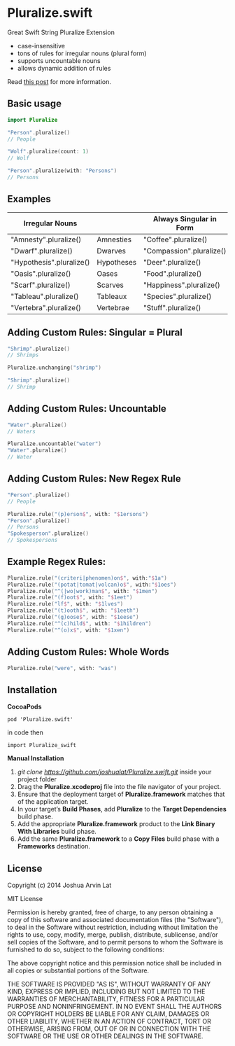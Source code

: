 Pluralize.swift
===============

Great Swift String Pluralize Extension

- case-insensitive
- tons of rules for irregular nouns (plural form)
- supports uncountable nouns
- allows dynamic addition of rules

Read [this post](http://joshualat.com/posts/pluralize-swift/) for more information.

Basic usage
-----------
~~~ swift
import Pluralize

"Person".pluralize()
// People

"Wolf".pluralize(count: 1)
// Wolf

"Person".pluralize(with: "Persons")
// Persons
~~~

Examples
-------------------------
| Irregular Nouns          |               | Always Singular in Form   |                  |
| ------------------------ | ------------- | ------------------------- | ---------------- |
| "Amnesty".pluralize()    | Amnesties     | "Coffee".pluralize()      | Coffee           |
| "Dwarf".pluralize()      | Dwarves       | "Compassion".pluralize()  | Compassion       |
| "Hypothesis".pluralize() | Hypotheses    | "Deer".pluralize()        | Deer             |
| "Oasis".pluralize()      | Oases         | "Food".pluralize()        | Food             |
| "Scarf".pluralize()      | Scarves       | "Happiness".pluralize()   | Happiness        |
| "Tableau".pluralize()    | Tableaux      | "Species".pluralize()     | Species          |
| "Vertebra".pluralize()   | Vertebrae     | "Stuff".pluralize()       | Stuff            |

Adding Custom Rules: Singular = Plural
--------------------------------------
~~~ swift
"Shrimp".pluralize()
// Shrimps

Pluralize.unchanging("shrimp")

"Shrimp".pluralize()
// Shrimp
~~~

Adding Custom Rules: Uncountable
--------------------------------
~~~ swift
"Water".pluralize()
// Waters

Pluralize.uncountable("water")
"Water".pluralize()
// Water
~~~

Adding Custom Rules: New Regex Rule
-----------------------------------
~~~ swift
"Person".pluralize()
// People

Pluralize.rule("(p)erson$", with: "$1ersons")
"Person".pluralize()
// Persons
"Spokesperson".pluralize()
// Spokespersons
~~~

Example Regex Rules:
--------------------
~~~ swift
Pluralize.rule("(criteri|phenomen)on$", with:"$1a")
Pluralize.rule("(potat|tomat|volcan)o$", with:"$1oes")
Pluralize.rule("^(|wo|work)man$", with: "$1men")
Pluralize.rule("(f)oot$", with: "$1eet")
Pluralize.rule("lf$", with: "$1lves")
Pluralize.rule("(t)ooth$", with: "$1eeth")
Pluralize.rule("(g)oose$", with: "$1eese")
Pluralize.rule("^(c)hild$", with: "$1hildren")
Pluralize.rule("^(o)x$", with: "$1xen")
~~~

Adding Custom Rules: Whole Words
--------------------
~~~ swift
Pluralize.rule("were", with: "was")
~~~

Installation
------------

**CocoaPods**

<code>pod 'Pluralize.swift'</code>

in code then

<code>import Pluralize_swift</code>

**Manual Installation**

 1. _git clone https://github.com/joshualat/Pluralize.swift.git_ inside your project folder
 2. Drag the **Pluralize.xcodeproj** file into the file navigator of your project.
 3. Ensure that the deployment target of **Pluralize.framework** matches that of the application target.
 4. In your target’s **Build Phases**, add **Pluralize**
    to the **Target Dependencies** build phase.
 5. Add the appropriate **Pluralize.framework** product to the
    **Link Binary With Libraries** build phase.
 6. Add the same **Pluralize.framework** to a **Copy Files** build phase with a
    **Frameworks** destination.


License
-------
Copyright (c) 2014 Joshua Arvin Lat

MIT License

Permission is hereby granted, free of charge, to any person obtaining
a copy of this software and associated documentation files (the
"Software"), to deal in the Software without restriction, including
without limitation the rights to use, copy, modify, merge, publish,
distribute, sublicense, and/or sell copies of the Software, and to
permit persons to whom the Software is furnished to do so, subject to
the following conditions:

The above copyright notice and this permission notice shall be
included in all copies or substantial portions of the Software.

THE SOFTWARE IS PROVIDED "AS IS", WITHOUT WARRANTY OF ANY KIND,
EXPRESS OR IMPLIED, INCLUDING BUT NOT LIMITED TO THE WARRANTIES OF
MERCHANTABILITY, FITNESS FOR A PARTICULAR PURPOSE AND
NONINFRINGEMENT. IN NO EVENT SHALL THE AUTHORS OR COPYRIGHT HOLDERS BE
LIABLE FOR ANY CLAIM, DAMAGES OR OTHER LIABILITY, WHETHER IN AN ACTION
OF CONTRACT, TORT OR OTHERWISE, ARISING FROM, OUT OF OR IN CONNECTION
WITH THE SOFTWARE OR THE USE OR OTHER DEALINGS IN THE SOFTWARE.
